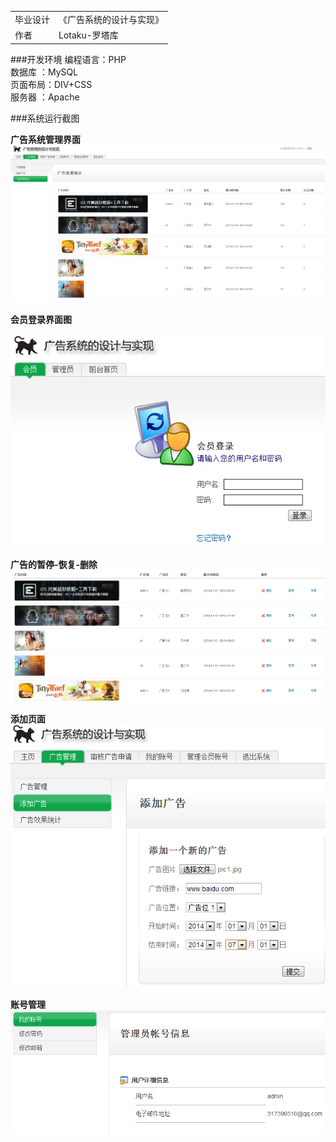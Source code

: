 
<table>
    <tr> <td>毕业设计 <td> 《广告系统的设计与实现》</tr>
    <tr> <td>作者 <td> Lotaku-罗塔库 </tr>

</table>

###开发环境
编程语言：PHP   
数据库  ：MySQL   
页面布局：DIV+CSS   
服务器  ：Apache

###系统运行截图

**广告系统管理界面**   
![广告系统管理界面](https://raw.githubusercontent.com/lotaku/skills/master/ADs-system-php/%E5%9B%BE%E7%89%87/%E5%B9%BF%E5%91%8A%E7%B3%BB%E7%BB%9F%E7%AE%A1%E7%90%86%E7%95%8C%E9%9D%A2.png)   

**会员登录界面图**  

![会员登录界面图](https://raw.githubusercontent.com/lotaku/skills/master/ADs-system-php/%E5%9B%BE%E7%89%87/%E3%80%80%E3%80%80%E4%BC%9A%E5%91%98%E7%99%BB%E5%BD%95%E7%95%8C%E9%9D%A2%E5%9B%BE.png)   

**广告的暂停-恢复-删除**  
![广告的暂停-恢复-删除](https://raw.githubusercontent.com/lotaku/skills/master/ADs-system-php/%E5%9B%BE%E7%89%87/%E5%B9%BF%E5%91%8A%E7%9A%84%E6%9A%82%E5%81%9C-%E6%81%A2%E5%A4%8D-%E5%88%A0%E9%99%A4.png)   

**添加页面**   
![添加页面](https://raw.githubusercontent.com/lotaku/skills/master/ADs-system-php/%E5%9B%BE%E7%89%87/%E6%B7%BB%E5%8A%A0%E9%A1%B5%E9%9D%A2.png)   


**账号管理**    
![账号管理](https://raw.githubusercontent.com/lotaku/skills/master/ADs-system-php/%E5%9B%BE%E7%89%87/%E8%B4%A6%E5%8F%B7%E7%AE%A1%E7%90%86.png)   

